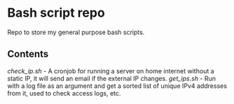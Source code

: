 # Bash script repo

Repo to store my general purpose bash scripts.

## Contents
*check_ip.sh* - A cronjob for running a server on home internet without a static IP, it will send an email if the external IP changes.
*get_ips.sh* - Run with a log file as an argument and get a sorted list of unique IPv4 addresses from it, used to check access logs, etc.
